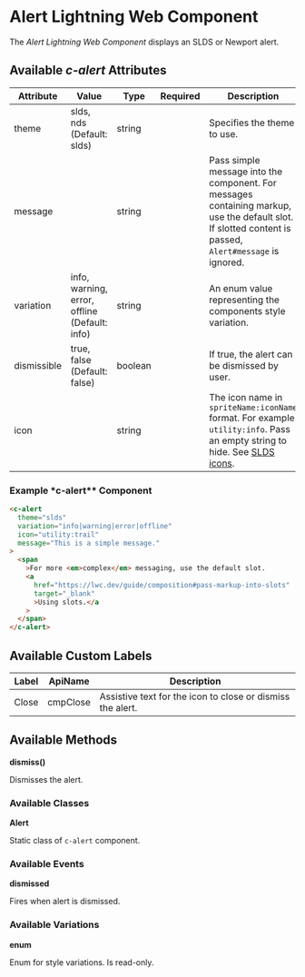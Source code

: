 # Alert Lightning Web Component

The _Alert Lightning Web Component_ displays an SLDS or Newport alert.

## Available _c-alert_ Attributes

| Attribute   | Value                                         | Type    | Required | Description                                                                                                                                                              |
| ----------- | --------------------------------------------- | ------- | -------- | ------------------------------------------------------------------------------------------------------------------------------------------------------------------------ |
| theme       | slds, nds (Default: slds)                     | string  |          | Specifies the theme to use.                                                                                                                                              |
| message     |                                               | string  |          | Pass simple message into the component. For messages containing markup, use the default slot. If slotted content is passed, `Alert#message` is ignored.                  |
| variation   | info, warning, error, offline (Default: info) | string  |          | An enum value representing the components style variation.                                                                                                               |
| dismissible | true, false (Default: false)                  | boolean |          | If true, the alert can be dismissed by user.                                                                                                                             |
| icon        |                                               | string  |          | The icon name in `spriteName:iconName` format. For example `utility:info`. Pass an empty string to hide. See [SLDS icons](https://www.lightningdesignsystem.com/icons/). |

### Example \*c-alert\*\* Component

```html
<c-alert
  theme="slds"
  variation="info|warning|error|offline"
  icon="utility:trail"
  message="This is a simple message."
>
  <span
    >For more <em>complex</em> messaging, use the default slot.
    <a
      href="https://lwc.dev/guide/composition#pass-markup-into-slots"
      target="_blank"
      >Using slots.</a
    >
  </span>
</c-alert>
```

## Available Custom Labels

| Label | ApiName  | Description                                                |
| ----- | -------- | ---------------------------------------------------------- |
| Close | cmpClose | Assistive text for the icon to close or dismiss the alert. |

## Available Methods

**dismiss()**

Dismisses the alert.

### Available Classes

**Alert**

Static class of `c-alert` component.

### Available Events

**dismissed**

Fires when alert is dismissed.

### Available Variations

**enum**

Enum for style variations. Is read-only.
